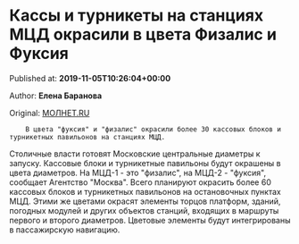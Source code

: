 
# Кассы и турникеты на станциях МЦД окрасили в цвета Физалис и Фуксия

Published at: **2019-11-05T10:26:04+00:00**

Author: **Елена Баранова**

Original: [МОЛНЕТ.RU](https://www.molnet.ru/mos/ru/important/o_717430)


        В цвета "фуксия" и "физалис" окрасили более 30 кассовых блоков и турникетных павильонов на станциях МЦД.
      
Столичные власти готовят Московские центральные диаметры к запуску. Кассовые блоки и турникетные павильоны будут окрашены в цвета диаметров. На МЦД-1 - это "физалис", на МЦД-2 - "фуксия", сообщает Агентство "Москва".
Всего планируют окрасить более 60 кассовых блоков и турникетных павильонов на остановочных пунктах МЦД. Этими же цветами окрасят элементы торцов платформ, зданий, погодных модулей и других объектов станций, входящих в маршруты первого и второго диаметров. Цветовые элементы будут интегрированы в пассажирскую навигацию.
